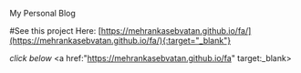 My Personal Blog

#See this project Here:
[https://mehrankasebvatan.github.io/fa/](https://mehrankasebvatan.github.io/fa/){:target="_blank"}


*click below*
<a href:"https://mehrankasebvatan.github.io/fa" target:_blank>
